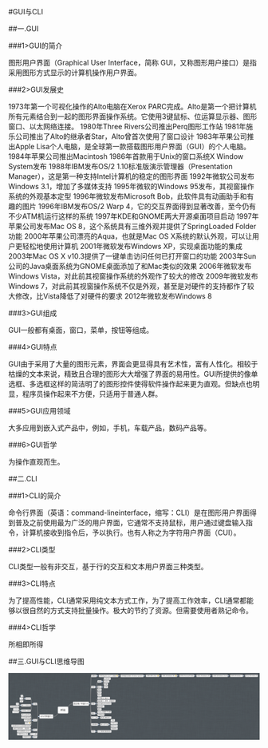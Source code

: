 #GUI与CLI

##一.GUI

###1>GUI的简介

图形用户界面（Graphical User Interface，简称 GUI，又称图形用户接口）是指采用图形方式显示的计算机操作用户界面。

###2>GUI发展史

1973年第一个可视化操作的Alto电脑在Xerox PARC完成。Alto是第一个把计算机所有元素结合到一起的图形界面操作系统。它使用3键鼠标、位运算显示器、图形窗口、以太网络连接。
1980年Three Rivers公司推出Perq图形工作站
1981年施乐公司推出了Alto的继承者Star，Alto曾首次使用了窗口设计
1983年苹果公司推出Apple Lisa个人电脑，是全球第一款搭载图形用户界面（GUI）的个人电脑。
1984年苹果公司推出Macintosh
1986年首款用于Unix的窗口系统X Window System发布
1988年IBM发布OS/2 1.10标准版演示管理器（Presentation Manager），这是第一种支持Intel计算机的稳定的图形界面
1992年微软公司发布Windows 3.1，增加了多媒体支持
1995年微软的Windows 95发布，其视窗操作系统的外观基本定型
1996年微软发布Microsoft Bob，此软件具有动画助手和有趣的图片
1996年IBM发布OS/2 Warp 4，它的交互界面得到显著改善，至今仍有不少ATM机运行这样的系统
1997年KDE和GNOME两大开源桌面项目启动
1997年苹果公司发布Mac OS 8，这个系统具有三维外观并提供了SpringLoaded Folder功能
2000年苹果公司漂亮的Aqua，也就是Mac OS X系统的默认外观，可以让用户更轻松地使用计算机
2001年微软发布Windows XP，实现桌面功能的集成
2003年Mac OS X v10.3提供了一键单击访问任何已打开窗口的功能
2003年Sun公司的Java桌面系统为GNOME桌面添加了和Mac类似的效果
2006年微软发布Windows Vista，对此前其视窗操作系统的外观作了较大的修改
2009年微软发布Windows 7，对此前其视窗操作系统不仅是外观，甚至是对硬件的支持都作了较大修改，比Vista降低了对硬件的要求
2012年微软发布Windows 8

###3>GUI组成

GUI一般都有桌面，窗口，菜单，按钮等组成。

###4>GUI特点

GUI由于采用了大量的图形元素，界面会更显得具有艺术性，富有人性化。相较于枯燥的文本来说，精致且合理的图形大大增强了界面的易用性。GUI所提供的像单选框、多选框这样的简洁明了的图形控件使得软件操作起来更为直观。但缺点也明显，程序员操作起来不方便，只适用于普通人群。

###5>GUI应用领域

大多应用到嵌入式产品中，例如，手机，车载产品，数码产品等。

###6>GUI哲学

为操作直观而生。

##二.CLI

###1>CLI的简介

命令行界面（英语：command-lineinterface，缩写：CLI）是在图形用户界面得到普及之前使用最为广泛的用户界面，它通常不支持鼠标，用户通过键盘输入指令，计算机接收到指令后，予以执行。也有人称之为字符用户界面（CUI）。

###2>CLI类型

CLI类型一般有非交互，基于行的交互和文本用户界面三种类型。

###3>CLI特点

为了提高性能，CLI通常采用纯文本方式工作，为了提高工作效率，CLI通常都能够以很自然的方式支持批量操作。极大的节约了资源。但需要使用者熟记命令。

###4>CLI哲学

所相即所得

##三.GUI与CLI思维导图

![](/p.png)
